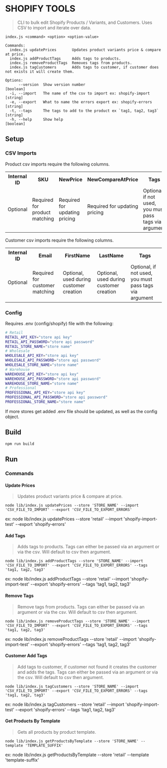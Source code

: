 # SHOPIFY TOOLS

> CLI to bulk edit Shopify Products / Variants, and Customers. Uses CSV to import and iterate over data.

```
index.js <command> <option> <option-value>

Commands:
  index.js updatePrices       Updates product variants price & compare at price.
  index.js addProductTags     Adds tags to products.
  index.js removeProductTags  Removes tags from products.
  index.js tagCustomers       Adds tags to customer, if customer does not exists it will create them.

Options:
      --version  Show version number                                   [boolean]
  -i, --import   The name of the csv to import ex: shopify-import       [string]
  -e, --export   What to name the errors export ex: shopify-errors      [string]
  -t, --tags     The tags to add to the product ex `tag1, tag2, tag3`   [string]
  -h, --help     Show help                                             [boolean]
```

## Setup

### CSV Imports

Product csv imports require the following columns.

<table>
  <tr>
    <th>Internal ID</th>
    <th>SKU</th>
    <th>NewPrice</th>
    <th>NewCompareAtPrice</th>
    <th>Tags</th>
  </tr>
  <tr>
    <td>Optional</td>
    <td>Required for product matching</td>
    <td>Required for updating pricing</td>
    <td>Required for updating pricing</td>
    <td>Optional, if not used, you must pass tags via argument</td>
  </tr>
</table>

Customer csv imports require the following columns.

<table>
  <tr>
    <th>Internal ID</th>
    <th>Email</th>
    <th>FirstName</th>
    <th>LastName</th>
    <th>Tags</th>
  </tr>
  <tr>
    <td>Optional</td>
    <td>Required for customer matching</td>
    <td>Optional, used during customer creation</td>
    <td>Optional, used during customer creation</td>
    <td>Optional, if not used, you must pass tags via argument</td>
  </tr>
</table>

### Config

Requires .env (config/shopify) file with the following:

```bash
# Retail
RETAIL_API_KEY="store api key"
RETAIL_API_PASSWORD="store api password"
RETAIL_STORE_NAME="store name"
# Wholesale
WHOLESALE_API_KEY="store api key"
WHOLESALE_API_PASSWORD="store api password"
WHOLESALE_STORE_NAME="store name"
# Warehouse
WAREHOUSE_API_KEY="store api key"
WAREHOUSE_API_PASSWORD="store api password"
WAREHOUSE_STORE_NAME="store name"
# Professional
PROFESSIONAL_API_KEY="store api key"
PROFESSIONAL_API_PASSWORD="store api password"
PROFESSIONAL_STORE_NAME="store name"
```

If more stores get added .env file should be updated, as well as the config object.

## Build

```bash
npm run build
```

## Run

### Commands

#### Update Prices

> Updates product variants price & compare at price.

```
node lib/index.js updatePrices --store 'STORE_NAME' --import 'CSV_FILE_TO_IMPORT' --export 'CSV_FILE_TO_EXPORT_ERRORS'
```

ex: node lib/index.js updatePrices --store 'retail' --import 'shopify-import-test' --export 'shopify-errors'

#### Add Tags

> Adds tags to products. Tags can either be passed via an argument or via the csv. Will default to csv then argument.

```
node lib/index.js addProductTags --store 'STORE_NAME' --import 'CSV_FILE_TO_IMPORT' --export 'CSV_FILE_TO_EXPORT_ERRORS' --tags 'tag1, tag2, tag3'
```

ex: node lib/index.js addProductTags --store 'retail' --import 'shopify-import-test' --export 'shopify-errors' --tags 'tag1, tag2, tag3'

#### Remove Tags

> Remove tags from products. Tags can either be passed via an argument or via the csv. Will default to csv then argument.

```
node lib/index.js removeProductTags --store 'STORE_NAME' --import 'CSV_FILE_TO_IMPORT' --export 'CSV_FILE_TO_EXPORT_ERRORS' --tags 'tag1, tag2, tag3'
```

ex: node lib/index.js removeProductTags --store 'retail' --import 'shopify-import-test' --export 'shopify-errors' --tags 'tag1, tag2, tag3'

#### Customer Add Tags

> Add tags to customer, if customer not found it creates the customer and adds the tags. Tags can either be passed via an argument or via the csv. Will default to csv then argument.

```
node lib/index.js tagCustomers --store 'STORE_NAME' --import 'CSV_FILE_TO_IMPORT' --export 'CSV_FILE_TO_EXPORT_ERRORS' --tags 'tag1, tag2, tag3'
```

ex: node lib/index.js tagCustomers --store 'retail' --import 'shopify-import-test' --export 'shopify-errors' --tags 'tag1, tag2, tag3'

#### Get Products By Template

> Gets all products by product template.

```
node lib/index.js getProductsByTemplate --store 'STORE_NAME' --template 'TEMPLATE_SUFFIX'
```

ex: node lib/index.js getProductsByTemplate --store 'retail' --template 'template-suffix'
